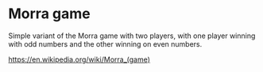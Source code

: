 # Morra game

Simple variant of the Morra game with two players, with one player winning with odd numbers and the other winning on even numbers.

https://en.wikipedia.org/wiki/Morra_(game)

